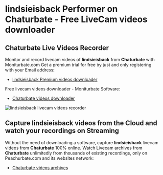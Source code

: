 # lindsieisback Performer on Chaturbate - Free LiveCam videos downloader

## Chaturbate Live Videos Recorder

Monitor and record livecam videos of **lindsieisback** from **Chaturbate** with Moniturbate.com
Get a premium trial for free by just and only registering with your Email address:
* [lindsieisback Premium videos downloader](https://moniturbate.com/request-demo-licence-key.html)

Free livecam videos downloader - Moniturbate Software:
* [Chaturbate videos downloader](https://moniturbate.com/moniturbate-download-software.html)

![lindsieisback livecam videos recorder](https://peachurnet.com/templates/moniturbate-software.png)


## Capture lindsieisback videos from the Cloud and watch your recordings on Streaming

Without the need of downloading a software, capture **lindsieisback** livecam videos from **Chaturbate** 100% online.
Watch Livecam archives from **Chaturbate** unlimitedly from thousands of existing recordings, only on Peachurbate.com and its websites network:
* [Chaturbate videos archives](https://peachurnet.com/)